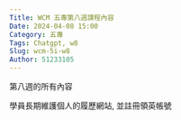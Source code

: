 ```yaml
---
Title: WCM 五專第八週課程內容
Date: 2024-04-08 15:00
Category: 五專
Tags: Chatgpt, w8
Slug: wcm-5i-w8
Author: 51233105
---
```


第八週的所有內容

<!-- PELICAN_END_SUMMARY -->

學員長期維護個人的履歷網站, 並註冊領英帳號